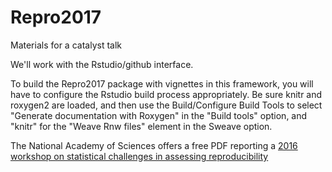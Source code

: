 # Repro2017
Materials for a catalyst talk

We'll work with the Rstudio/github interface.

To build the Repro2017 package with vignettes in this framework,
you will have to configure the Rstudio build process appropriately.  Be sure knitr and roxygen2 are loaded, and then use the Build/Configure Build Tools to select "Generate documentation with Roxygen" in the "Build tools" option, and "knitr" for the "Weave Rnw files" element in the Sweave option. 

The National Academy of Sciences offers a free PDF reporting a [2016 workshop on statistical challenges in assessing reproducibility](https://www.nap.edu/catalog/21915/statistical-challenges-in-assessing-and-fostering-the-reproducibility-of-scientific-results)
